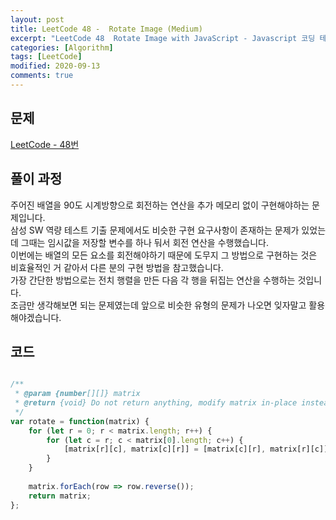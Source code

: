 ```yaml
---
layout: post
title: LeetCode 48 -  Rotate Image (Medium)
excerpt: "LeetCode 48  Rotate Image with JavaScript - Javascript 코딩 테스트 대비"
categories: [Algorithm]
tags: [LeetCode]
modified: 2020-09-13
comments: true
---
```


## 문제
[LeetCode - 48번](https://leetcode.com/problems/rotate-image/)


## 풀이 과정
주어진 배열을 90도 시계방향으로 회전하는 연산을 추가 메모리 없이 구현해야하는 문제입니다. <br>
삼성 SW 역량 테스트 기출 문제에서도 비슷한 구현 요구사항이 존재하는 문제가 있었는데 그때는 임시값을 저장할 변수를 하나 둬서 회전 연산을 수행했습니다. <br>
이번에는 배열의 모든 요소를 회전해야하기 때문에 도무지 그 방법으로 구현하는 것은 비효율적인 거 같아서 다른 분의 구현 방법을 참고했습니다. <br>
가장 간단한 방법으로는 전치 행렬을 만든 다음 각 행을 뒤집는 연산을 수행하는 것입니다. <br>
조금만 생각해보면 되는 문제였는데 앞으로 비슷한 유형의 문제가 나오면 잊자말고 활용해야겠습니다. <br>


## 코드

~~~ javascript

/**
 * @param {number[][]} matrix
 * @return {void} Do not return anything, modify matrix in-place instead.
 */
var rotate = function(matrix) {
    for (let r = 0; r < matrix.length; r++) {
        for (let c = r; c < matrix[0].length; c++) {
            [matrix[r][c], matrix[c][r]] = [matrix[c][r], matrix[r][c]];
        }
    }
    
    matrix.forEach(row => row.reverse());
    return matrix;
};

~~~
